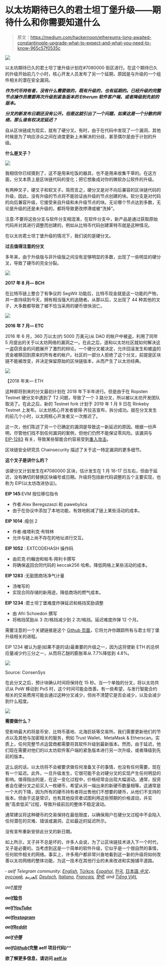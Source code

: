 # 以太坊期待已久的君士坦丁堡升级——期待什么和你需要知道什么

> 原文：<https://medium.com/hackernoon/ethereums-long-awaited-constantinople-upgrade-what-to-expect-and-what-you-need-to-know-965c57f0535c>

![](img/cc7c07b58513d55c75e338104b314283.png)

以太坊期待已久的君士坦丁堡升级计划在#7080000 街区进行。在这个期待已久的升级开始前几个小时，核心开发人员发布了另一个延期，原因是与升级的一个组件相关的潜在安全漏洞。

***作为代币持有者，没有什么需要做的，既有升级的，也有延期的。已经升级的完整节点操作员需要再次升级到紧急版本的 Etherum 软件客户端，或者降级到先前的版本。***

***分叉的新发布日期还没有公开。但是这就引出了一个问题，如果这是一个分散的网络，那么谁有权决定延迟？***

自从区块链成为现实，就有了硬分叉。有时，由于在代码中发现了一个漏洞，其他时候是为了响应涉众之间在进度更新上未解决的分歧，甚至偶尔是由于计划的升级。

**什么是叉子？**

![](img/d7ef2cc83a783e451663c89c902f35a5.png)

我相信你已经猜到了，这不是用来吃饭的器具，也不是用来收集干草的。在这方面，分叉本质上是区块链代码的变化；把它想象成对你的微软办公软件的升级。

有两种叉子，硬叉子和软叉子。简而言之，硬分叉是对不向后兼容的区块链代码的升级，因此，没有升级的节点将不能验证由升级的节点创建的块。软分支是对代码的向后兼容升级，它接受来自升级和未升级节点的块。无论哪个节点达到多数，无论是升级的还是未升级的，都将导致更改停滞或被“洗掉”。

注意:不要将这些分支与软件分支相混淆，在软件分支中，新产品是通过获取原始代码并对其进行调整而创建的，例如从比特币代码创建莱特币就是这种情况。

在以太坊君士坦丁堡升级的情况下，我们说的是硬分叉。

**过去值得注意的分叉**

多年来，由于升级版与非升级版之间没有足够明显的多数，出现了一些明显的硬分叉，导致了硬币的完全分裂。

![](img/7cf0963316ce04f31fef6305134d0cb9.png)

**2017 年 8 月— BCH**

在比特币链上整合了有争议的 SegWit 功能后，比特币现金就是这一功能的产物，并一直持续到今天，拥有相当强大的追随者。从那以后，又出现了 44 种其他的叉子，大多数都导致了被不恰当采用的硬币很快消亡。

![](img/2436aaf3cffc0b990a175adcd8598aef.png)

**2016 年 7 月— ETC**

2016 年 6 月，360 万以太(约 5000 万美元)从 DAO 的帐户中被盗，利用了同年 5 月提出的关于以太坊网络的漏洞之一。在此之后，道和以太坊社区就如何解决这一盗窃资金的问题展开了激烈的辩论。一个硬分叉被决定，允许回滚发生和被盗的资金被移回到原来的所有者的帐户。社区的一部分人拒绝了这个分叉，前提是区块链不能被改变，并决定保留原始的区块链版本，从而产生了以太坊经典。

![](img/e90a64935b36d4503e87b2a0ec9e7b31.png)

【2018 年末— ETH

这种即将到来的分叉最初计划在 2018 年下半年进行。但是由于在 Ropsten Testnet 硬分叉中遇到了 T2 问题，导致了一个 3 路分叉，所以被以太坊开发团队取消了。在此之后，新的 Testnet fork 计划于 2019 年 1 月 9 日在 Rinkeby Testnet 上发布。以太坊核心开发者彼得·齐拉吉宣布，拆分成功。就在分叉发生的前几个小时，以太网核心开发者又一次推迟了。

这一次，他们陈述了另一个已确定的漏洞是导致这一新延迟的原因。根据一份声明，尽管他们找不到任何漏洞的案例，但他们仍然不能保证零风险。该漏洞与 [EIP-1283](https://eips.ethereum.org/EIPS/eip-1283) 有关，导致某些智能合约容易受到[重入攻击](/chainsecurity/constantinople-enables-new-reentrancy-attack-ace4088297d9)。

区块链安全研究员 Chainsecurity 描述了关于这一特定漏洞的更多细节。

**这个叉子是讲什么的？**

该硬分叉计划发生在#7080000 区块，估计发生在 1 月 16-17 日左右，但由于延迟，没有确切的替换区块编号或日期。升级将包括新代码调整的五个主要实现，也称为 EIP(以太坊改进协议)。

**EIP 145**:EVM 按位移位指令

*   作者:Alex Beregszaszi 和 pawebylica
*   由于在协议中添加了本地功能，有效地削减了链上某些活动的成本。

**EIP 1014** :瘦创 2

*   作者:维塔利克·布特林
*   允许与链上尚不存在的地址进行交互。

**EIP 1052** : EXTCODEHASH 操作码

*   由尼克·约翰逊和帕韦·拜利卡撰写
*   将确保返回合同代码的 keccak256 哈希。降低网络上某些活动的成本。

**EIP 1283** :无脏图商场净气计量

*   汤唯写的
*   实现合同存储的新用途，降低商场的燃气成本。

**EIP 1234** :君士坦丁堡难度炸弹延迟和格挡奖励调整

*   由 Afri Schoedon 撰写
*   将格挡奖励从 3 次/格挡减少到 2 次/格挡。延迟难度炸弹 12 个月。

需要注意的一个关键链接是这个 [Github 页面](https://github.com/ethereum/pm/wiki/Constantinople-Progress-Tracker)，它将允许你跟踪所有与君士坦丁堡升级相关的进程。

EIP 1234 被认为是(如果不是的话)最重要的升级之一，因为这将使新 ETH 的总供应量减少约三分之一，从而将乙醚的膨胀率从 7.7%降低到 4.8%。

![](img/a7ec4c0b83f792d6fa5f4fcc4a631101.png)

Source: ConsenSys

在此分叉之后，预计块确认时间将保持在 15 秒。当一个单独的分叉，将以太坊共识从 PoW 移动到 PoS 时，这个时间可能会改善。有一些希望，与发行智能合约相关的交易费用可能会通过这种分叉减少，但尚不清楚它是否会减少，以及会减少到什么程度。

![](img/36d55a08f61cb97d1ef659aabb652def.png)

**需要做什么？**

受影响最大的将是币安、比特币基地、北海巨妖等交易所。我们需要更新他们的节点以及其他与加密相关的服务，例如 Trust Wallet、MetaMask & Etherscan。实质上，任何完整节点运营商都需要将其软件升级到最新版本。然而，由于延迟，他们现在需要对他们的以太坊软件客户端的紧急版本进行另一次升级，或者降级到先前的版本。

这么说的话，以太坊将不会被要求做任何准备叉子的事情，也没有任何需要，现在有一个延迟。此外，一旦升级发生，它很可能不会对硬分叉的实现产生任何明显的影响。值得指出的是，在这一变化过程中，价格经常会出现大幅波动。通常，投资者会在硬分叉之前买入一枚硬币，希望从另一端出来的新硬币数量相等。这通常是一个大的下降，因为所有的硬币持有者将出售他们不想要的硬币，从他们不支持的版本。但由于这是常识，也有其他投资者试图利用这些预期的价格波动，并实施“高卖低买”过程，导致升级前后的整体不稳定波动。

通常建议将这种硬币的交易保持在最低限度，以确保用户在硬分叉过程中不会陷入任何潜在的灾难、错误或漏洞，正如最近的延迟所示。

没有宣布重新安排此分叉的新日期。

如上所示，叉子并不总是坏的，许多人会说，为了让区块链技术进入下一个时代，叉子是必要的。当考虑到这是一个简单的软件升级，它似乎是一个很自然的事情，任何软件相关的网络。事实上，许多用户都非常兴奋地看到这一新的升级将如何改善以太坊网络的整体功能，为这一技术在其他行业的未来改进和实施铺平道路。

***·*** *aelf Telegram community:* [*English*](https://t.me/aelfcommunity)*,* [Türkçe](https://t.me/aelf_turkish)*,* [*Español*](https://t.me/aelf_spanish), [한국](https://t.me/aelfkorean), [日本語](https://t.me/aelfjapan),[*中文*](https://t.me/aelf_chs)*，*[*русский*](https://t.me/aelf_russian)*,* [*العربية*](https://t.me/aelf_arabic)*,* [*Deutsch*](https://t.me/aelfgerman)*,* [*Italiano*](https://t.me/aelfitalian)*,* [*Français*](https://t.me/aelf_french)*,* [*हिन्दी*](https://t.me/aelfindia)*, and* [*Tiếng Việt*](https://t.me/aelf_vietnam)*,*

**aelf*[*推特*](https://twitter.com/aelfblockchain)*

***aelf*[脸书](https://www.facebook.com/aelfofficial/)**

****aelf*[*YouTube*](https://www.youtube.com/c/aelfblockchain)***

****aelf*[*Instagram*](https://www.instagram.com/aelfblockchain/)***

****aelf*[*Reddit*](https://www.reddit.com/r/aelfofficial/)***

****aelf*[*中等*](https://medium.com/aelfblockchain)***

****aelf*[*Github*](https://github.com/aelfProject)*(完整 aelf 项目代码)****

****欲了解更多信息，请访问** [**aelf.io**](http://aelf.io/)**